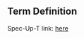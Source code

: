 ## Term Definition

Spec-Up-T link: <a href='https://weboftrust.github.io/WOT-terms/docs/glossary/diger'>here</a>
